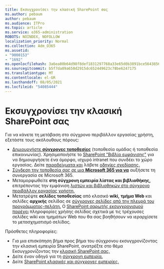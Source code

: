 ```yaml
---
title: Εκσυγχρονίσει την κλασική SharePoint σας
ms.author: pebaum
author: pebaum
ms.audience: ITPro
ms.topic: article
ms.service: o365-administration
ROBOTS: NOINDEX, NOFOLLOW
localization_priority: Normal
ms.collection: Adm_O365
ms.assetid:
- "9000153"
- "1692"
ms.openlocfilehash: 3a6ea80b64d98f8def1831297768a33e65d0b3891bce564385631ad01a5a2602
ms.sourcegitcommit: b5f7da89a650d2915dc652449623c78be6247175
ms.translationtype: MT
ms.contentlocale: el-GR
ms.lasthandoff: 08/05/2021
ms.locfileid: "54085444"
---
```

# <a name="modernize-your-classic-sharepoint-experience"></a>Εκσυγχρονίσει την κλασική SharePoint σας

Για να κάνετε τη μετάβαση στο σύγχρονο περιβάλλον εργασίας χρήστη, εξετάστε τους ακόλουθους πόρους:

- [Δημιουργήστε **σύγχρονες τοποθεσίες**](https://support.office.com/article/create-a-team-site-in-sharepoint-ef10c1e7-15f3-42a3-98aa-b5972711777d) (τοποθεσία ομάδας ή τοποθεσία επικοινωνίας). Χρησιμοποιήστε το [SharePoint "Βιβλίο εμφάνισης"](https://lookbook.microsoft.com/assets/SharePoint_lookbook_2019.pdf) για να δημιουργήσετε ένα όμορφο, ισχυρό intranet που συνδέει το χώρο εργασίας. Δείτε [παραδείγματα και](https://lookbook.microsoft.com/) λάβετε [οδηγίες σχεδίασης.](https://spdesign.azurewebsites.net/)
- [Σύνδεση την τοποθεσία σας σε μια **Microsoft 365 για να**](https://docs.microsoft.com/sharepoint/dev/transform/modernize-connect-to-office365-group) αυξήσετε τη συνεργασία σε Microsoft 365.
- Μεταμορφωθείτε **στη σύγχρονη εμπειρία λίστας και βιβλιοθήκης,** επιτρέποντας την εμφάνιση [λιστών και βιβλιοθηκών στο σύγχρονο περιβάλλον εργασίας χρήστη.](https://docs.microsoft.com/sharepoint/dev/transform/modernize-userinterface-lists-and-libraries)
- Μετατρέψτε **σελίδες τοποθεσίας** από κλασικό **wiki,** **τμήμα Web** και σελίδες **αρχικής** σελίδας σε [σύγχρονες σελίδες από την πλευρά του προγράμματος-πελάτη.](https://docs.microsoft.com/sharepoint/dev/transform/modernize-userinterface-site-pages) Ο [SharePoint σαρωτής εκσυγχρονισμού παρέχει](https://docs.microsoft.com/sharepoint/dev/transform/modernize-scanner) πληροφορίες χρήσης σελίδας σχετικά με τις τρέχουσες σελίδες wiki και τμημάτων Web που θα σας βοηθήσουν να ιεραρχίσετε το μετασχηματισμό σελίδας.

Πρόσθετες πληροφορίες:

- Για μια επισκόπηση βήμα προς βήμα του σύγχρονου εκσυγχρονίζοντας την κλασική εμπειρία SharePoint, ανατρέξτε στο θέμα Εκσυγχρονίζοντας την [κλασική SharePoint σας.](https://docs.microsoft.com/sharepoint/dev/transform/modernize-classic-sites)
- Δείτε έναν οδηγό για τη [σύγχρονη εμπειρία.](https://docs.microsoft.com/sharepoint/guide-to-sharepoint-modern-experience)
- Δείτε [SharePoint κλασικές και σύγχρονες εμπειρίες.](https://support.office.com/article/sharepoint-classic-and-modern-experiences-5725c103-505d-4a6e-9350-300d3ec7d73f)
